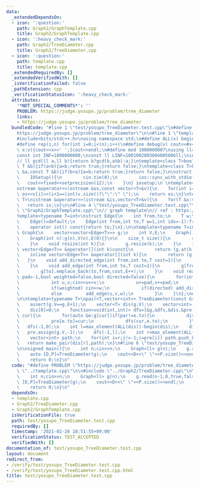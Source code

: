 ```yaml
---
data:
  _extendedDependsOn:
  - icon: ':question:'
    path: Graph2/GraphTemplate.cpp
    title: Graph2/GraphTemplate.cpp
  - icon: ':heavy_check_mark:'
    path: Graph2/TreeDiameter.cpp
    title: Graph2/TreeDiameter.cpp
  - icon: ':question:'
    path: template.cpp
    title: template.cpp
  _extendedRequiredBy: []
  _extendedVerifiedWith: []
  _isVerificationFailed: false
  _pathExtension: cpp
  _verificationStatusIcon: ':heavy_check_mark:'
  attributes:
    '*NOT_SPECIAL_COMMENTS*': ''
    PROBLEM: https://judge.yosupo.jp/problem/tree_diameter
    links:
    - https://judge.yosupo.jp/problem/tree_diameter
  bundledCode: "#line 1 \"test/yosupo_TreeDiameter.test.cpp\"\n#define PROBLEM \"\
    https://judge.yosupo.jp/problem/tree_diameter\"\n\n#line 1 \"template.cpp\"\n\
    #include<bits/stdc++.h>\nusing namespace std;\n#define ALL(x) begin(x),end(x)\n\
    #define rep(i,n) for(int i=0;i<(n);i++)\n#define debug(v) cout<<#v<<\":\";for(auto\
    \ x:v){cout<<x<<' ';}cout<<endl;\n#define mod 1000000007\nusing ll=long long;\n\
    const int INF=1000000000;\nconst ll LINF=1001002003004005006ll;\nint dx[]={1,0,-1,0},dy[]={0,1,0,-1};\n\
    // ll gcd(ll a,ll b){return b?gcd(b,a%b):a;}\ntemplate<class T>bool chmax(T &a,const\
    \ T &b){if(a<b){a=b;return true;}return false;}\ntemplate<class T>bool chmin(T\
    \ &a,const T &b){if(b<a){a=b;return true;}return false;}\n\nstruct IOSetup{\n\
    \    IOSetup(){\n        cin.tie(0);\n        ios::sync_with_stdio(0);\n     \
    \   cout<<fixed<<setprecision(12);\n    }\n} iosetup;\n \ntemplate<typename T>\n\
    ostream &operator<<(ostream &os,const vector<T>&v){\n    for(int i=0;i<(int)v.size();i++)\
    \ os<<v[i]<<(i+1==(int)v.size()?\"\":\" \");\n    return os;\n}\ntemplate<typename\
    \ T>\nistream &operator>>(istream &is,vector<T>&v){\n    for(T &x:v)is>>x;\n \
    \   return is;\n}\n\n#line 4 \"test/yosupo_TreeDiameter.test.cpp\"\n\n#line 1\
    \ \"Graph2/GraphTemplate.cpp\"\n// graph template\n// ref : https://ei1333.github.io/library/graph/graph-template.cpp\n\
    template<typename T=int>\nstruct Edge{\n    int from,to;\n    T w;\n    int idx;\n\
    \    Edge()=default;\n    Edge(int from,int to,T w=1,int idx=-1):from(from),to(to),w(w),idx(idx){}\n\
    \    operator int() const{return to;}\n};\n\ntemplate<typename T=int>\nstruct\
    \ Graph{\n    vector<vector<Edge<T>>> g;\n    int V,E;\n    Graph()=default;\n\
    \    Graph(int n):g(n),V(n),E(0){}\n\n    size_t size(){\n        return g.size();\n\
    \    }\n    void resize(int k){\n        g.resize(k);\n    }\n    inline const\
    \ vector<Edge<T>> &operator[](int k)const{\n        return (g.at(k));\n    }\n\
    \    inline vector<Edge<T>> &operator[](int k){\n        return (g.at(k));\n \
    \   }\n    void add_directed_edge(int from,int to,T cost=1){\n        g[from].emplace_back(from,to,cost,E++);\n\
    \    }\n    void add_edge(int from,int to,T cost=1){\n        g[from].emplace_back(from,to,cost,E);\n\
    \        g[to].emplace_back(to,from,cost,E++);\n    }\n    void read(int m,int\
    \ pad=-1,bool weighted=false,bool directed=false){\n        for(int i=0;i<m;i++){\n\
    \            int u,v;cin>>u>>v;\n            u+=pad,v+=pad;\n            T w=T(1);\n\
    \            if(weighted) cin>>w;\n            if(directed) add_directed_edge(u,v,w);\n\
    \            else         add_edge(u,v,w);\n        }\n    }\n};\n#line 2 \"Graph2/TreeDiameter.cpp\"\
    \n\ntemplate<typename T>\npair<T,vector<int>> TreeDiameter(const Graph<T> &g){\n\
    \    assert(g.V==g.E+1);\n    vector<T> dis(g.V);\n    vector<int> pre(g.V,-1);\n\
    \    dis[0]=0;\n    function<void(int,int)> dfs=[&g,&dfs,&dis,&pre](int par,int\
    \ cur){\n        for(auto &e:g[cur])if(par!=e.to){\n            dis[e.to]=dis[cur]+e.w;\n\
    \            pre[e.to]=cur;\n            dfs(cur,e.to);\n        }\n    };\n \
    \   dfs(-1,0);\n    int l=max_element(ALL(dis))-begin(dis);\n    dis[l]=0;\n \
    \   pre.assign(g.V,-1);\n    dfs(-1,l);\n    int r=max_element(ALL(dis))-begin(dis);\n\
    \    vector<int> path;\n    for(int i=r;i!=-1;i=pre[i]) path.push_back(i);\n \
    \   return make_pair(dis[r],path);\n}\n#line 6 \"test/yosupo_TreeDiameter.test.cpp\"\
    \n\nsigned main(){\n    int n;cin>>n;\n    Graph<ll> g(n);\n    g.read(n-1,0,true,false);\n\
    \    auto [D,P]=TreeDiameter(g);\n    cout<<D<<\" \"<<P.size()<<endl;\n    cout<<P<<endl;\n\
    \    return 0;\n}\n"
  code: "#define PROBLEM \"https://judge.yosupo.jp/problem/tree_diameter\"\n\n#include\
    \ \"../template.cpp\"\n\n#include \"../Graph2/TreeDiameter.cpp\"\n\nsigned main(){\n\
    \    int n;cin>>n;\n    Graph<ll> g(n);\n    g.read(n-1,0,true,false);\n    auto\
    \ [D,P]=TreeDiameter(g);\n    cout<<D<<\" \"<<P.size()<<endl;\n    cout<<P<<endl;\n\
    \    return 0;\n}\n"
  dependsOn:
  - template.cpp
  - Graph2/TreeDiameter.cpp
  - Graph2/GraphTemplate.cpp
  isVerificationFile: true
  path: test/yosupo_TreeDiameter.test.cpp
  requiredBy: []
  timestamp: '2021-02-26 18:51:55+09:00'
  verificationStatus: TEST_ACCEPTED
  verifiedWith: []
documentation_of: test/yosupo_TreeDiameter.test.cpp
layout: document
redirect_from:
- /verify/test/yosupo_TreeDiameter.test.cpp
- /verify/test/yosupo_TreeDiameter.test.cpp.html
title: test/yosupo_TreeDiameter.test.cpp
---
```


